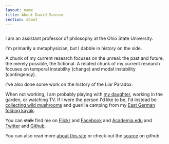 ```yaml
---
layout: name
title: About David Sanson
section: about
---
```


<img class="gravatar" src="http://www.gravatar.com/avatar.php?gravatar_id=f5c32764cbb1669dd68cb9130ee9fe86" alt=""/>

I am an assistant professor of philosophy at the Ohio State University. 

I'm primarily a metaphysician, but I dabble in history on the side.

A chunk of my current research focuses on the unreal: the past and future, the merely possible, the fictional. A related chunk of my current research focuses on temporal instability (change) and modal instability (contingency).

I've also done some work on the history of the Liar Paradox.

When not working, I am probably playing with [my daughter](http://flickr.com/photos/davsans/tags/hazel/), working in the garden, or watching TV. If I were the person I'd like to be, I'd instead be [collecting wild mushrooms](http://morelmushroomhunting.com/morelfinds.html) and guerilla camping from my [East German folding kayak](http://www.poucher-boote.de/index.php?rz85).

You can ~~stalk~~ find me on [Flickr](http://www.flickr.com/photos/davsans/) and [Facebook](http://www.facebook.com/people/David_Sanson/12455093) and [Academia.edu](http://osu.academia.edu/DavidSanson/) and [Twitter](http://twitter.com/davsans22) and [Github](http://github.com/dsanson). 

You can also read more [about this site](/about-site) or check out the [source](http://github.com/dsanson/dsanson.github.com) on github.

